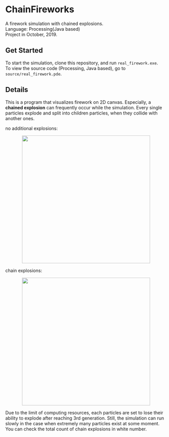 # ChainFireworks
A firework simulation with chained explosions.  
Language: Processing(Java based)  
Project in October, 2019.

## Get Started
To start the simulation, clone this repository, and run `real_firework.exe`.  
To view the source code (Processing, Java based), go to `source/real_firework.pde`.

## Details
This is a program that visualizes firework on 2D canvas. Especially, 
a **chained explosion** can frequently occur while the simulation. Every single particles explode and split into children particles, when they collide with another ones.

no additional explosions:
<p align = "center">
<img src = "https://user-images.githubusercontent.com/99002885/155993818-c23b64ec-faa7-4f8a-b58d-a181c8f4f675.gif", width = 400>
</p>

chain explosions:
<p align = "center">
<img src = "https://user-images.githubusercontent.com/99002885/155996163-92cf4493-63fa-4439-aefa-50a84ff0c728.gif", width = 400>
</p>

Due to the limit of computing resources, each particles are set to lose their ability to explode after reaching 3rd generation. Still, the simulation can run slowly in the case when extremely many particles exist at some moment. You can check the total count of chain explosions in white number.
